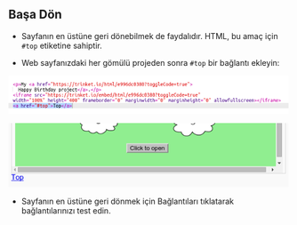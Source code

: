 ## Başa Dön

+ Sayfanın en üstüne geri dönebilmek de faydalıdır. HTML, bu amaç için `#top` etiketine sahiptir.

+ Web sayfanızdaki her gömülü projeden sonra `#top` bir bağlantı ekleyin:

![ekran görüntüsü](images/showcase-top-code.png)

![ekran görüntüsü](images/showcase-top-output.png)

+ Sayfanın en üstüne geri dönmek için Bağlantıları tıklatarak bağlantılarınızı test edin.